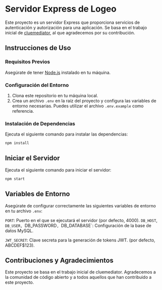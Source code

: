 # Servidor Express de Logeo

Este proyecto es un servidor Express que proporciona servicios de autenticación y autorización para una aplicación. Se basa en el trabajo inicial de [cluemediator](https://github.com/cluemediator/auth-api-nodejs), al que agradecemos por su contribución.

## Instrucciones de Uso

### Requisitos Previos
Asegúrate de tener [Node.js](https://nodejs.org/) instalado en tu máquina.

### Configuración del Entorno
1. Clona este repositorio en tu máquina local.
2. Crea un archivo `.env` en la raíz del proyecto y configura las variables de entorno necesarias. Puedes utilizar el archivo `.env.example` como referencia.

### Instalación de Dependencias
Ejecuta el siguiente comando para instalar las dependencias:

```bash
npm install
```

## Iniciar el Servidor

Ejecuta el siguiente comando para iniciar el servidor:

```bash
npm start
```

## Variables de Entorno
Asegúrate de configurar correctamente las siguientes variables de entorno en tu archivo `.env`:

`PORT`: Puerto en el que se ejecutará el servidor (por defecto, 4000).
`DB_HOST`, `DB_USER, `DB_PASSWORD`, `DB_DATABASE`: Configuración de la base de datos MySQL.

`JWT_SECRET`: Clave secreta para la generación de tokens JWT. (por defecto, ABCDEF$123).

## Contribuciones y Agradecimientos
Este proyecto se basa en el trabajo inicial de cluemediator. Agradecemos a la comunidad de código abierto y a todos aquellos que han contribuido a este proyecto.
